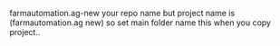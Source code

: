 farmautomation.ag-new your repo name but project name is (farmautomation.ag new) so set main folder name this when you copy project..
